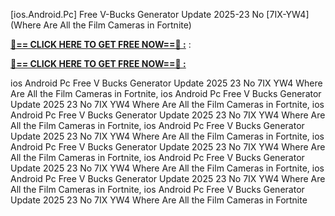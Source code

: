 [ios.Android.Pc] Free V-Bucks Generator Update 2025-23 No [7IX-YW4] (Where Are All the Film Cameras in Fortnite)

**[🔴== CLICK HERE TO GET FREE NOW==🔴 :](https://oercommons.s3.amazonaws.com/media/courseware/relatedresource/file/all-zit.html)**
:

**[🔴== CLICK HERE TO GET FREE NOW==🔴 :](https://oercommons.s3.amazonaws.com/media/courseware/relatedresource/file/gift-zit.html)**

 ios Android Pc Free V Bucks Generator Update 2025 23 No 7IX YW4 Where Are All the Film Cameras in Fortnite, ios Android Pc Free V Bucks Generator Update 2025 23 No 7IX YW4 Where Are All the Film Cameras in Fortnite, ios Android Pc Free V Bucks Generator Update 2025 23 No 7IX YW4 Where Are All the Film Cameras in Fortnite, ios Android Pc Free V Bucks Generator Update 2025 23 No 7IX YW4 Where Are All the Film Cameras in Fortnite, ios Android Pc Free V Bucks Generator Update 2025 23 No 7IX YW4 Where Are All the Film Cameras in Fortnite, ios Android Pc Free V Bucks Generator Update 2025 23 No 7IX YW4 Where Are All the Film Cameras in Fortnite, ios Android Pc Free V Bucks Generator Update 2025 23 No 7IX YW4 Where Are All the Film Cameras in Fortnite, ios Android Pc Free V Bucks Generator Update 2025 23 No 7IX YW4 Where Are All the Film Cameras in Fortnite
